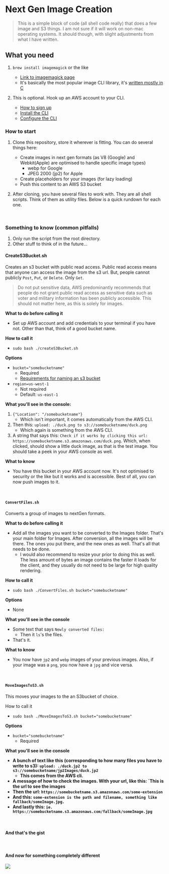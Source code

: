# Next Gen Image Creation

<blockquote>This is a simple block of code (all shell code really) that does a few image and S3 things. I am not sure if it will work on non-mac operating systems. It should though, with slight adjustments from what I have written.</blockquote>

## What you need

1. `brew install imagemagick` or the like

   - [Link to imagemagick page](https://www.imagemagick.org)
   - It's basically the most popular image CLI library, it's [written mostly in C](https://github.com/ImageMagick/ImageMagick)

2. This is optional. Hook up an AWS account to your CLI.
   - [How to sign up](https://aws.amazon.com/premiumsupport/knowledge-center/create-and-activate-aws-account/)
   - [Install the CLI](https://docs.aws.amazon.com/cli/latest/userguide/cli-chap-install.html)
   - [Configure the CLI](https://docs.aws.amazon.com/cli/latest/userguide/cli-chap-configure.html#cli-quick-configuration)

### How to start

1. Clone this repository, store it wherever is fitting. You can do several things here:

   - Create images in next gen formats (as V8 (Google) and Webkit(Apple) are optimised to handle specific image types)
     - webp for Google
     - JPEG 2000 (jp2) for Apple
   - Create placeholders for your images (for lazy loading)
   - Push this content to an AWS S3 bucket

2. After cloning, you have several files to work with. They are all shell scripts. Think of them as utility files. Below is a quick rundown for each one.

<br />

### Something to know (common pitfalls)

1. Only run the script from the root directory.
2. Other stuff to think of in the future...

#### CreateS3Bucket.sh

Creates an s3 bucket with public read access. Public read access means that anyone can access the image from the s3 url. But, people cannot publicly `Post`, `Put`, or `Delete`. Only `Get`.

<blockquote>Do not put sensitive data, AWS predominantly recommends that people do not grant public read access as sensitive data such as voter and military information has been publicly accessible. This should not matter here, as this is solely for images.</blockquote>

<b>What to do before calling it</b>

- Set up AWS account and add credentials to your terminal if you have not. Other than that, think of a good bucket name.

<b>How to call it</b>

- `sudo bash ./createS3Bucket.sh`

<b>Options</b>

- `bucket="somebucketname"`
  - Required
  - [Requirements for naming an s3 bucket](https://docs.aws.amazon.com/awscloudtrail/latest/userguide/cloudtrail-s3-bucket-naming-requirements.html)
- `region=us-west-1`
  - Not required
  - Default: `us-east-1`

<b>What you'll see in the console:</b>

1. `{"Location": "/somebucketname"}`
   - Which isn't important, it comes automatically from the AWS CLI.
2. Then this: `upload: ./duck.png to s3://somebucketname/duck.png`
   - Which again is something from the AWS CLI.
3. A string that says this: `Check if it works by clicking this url: https://somebucketname.s3.amazonaws.com/duck.png`. Which, when clicked, should show a little duck image, as that is the test image. You should take a peek in your AWS console as well.

<b>What to know</b>

- You have this bucket in your AWS account now. It's not optimised to security or the like but it works and is accessible. Best of all, you can now push images to it.

<br />

#### `ConvertFiles.sh`

Converts a group of images to nextGen formats.

<b>What to do before calling it</b>

- Add all the images you want to be converted to the Images folder. That's your main folder for Images. After conversion, all the images will be there. The ones you put there, and the new ones as well. That's all that needs to be done.
  - I would also recommend to resize your prior to doing this as well. The less amount of bytes an image contains the faster it loads for the client, and they usually do not need to be large for high quality rendering.

<b>How to call it</b>

- `sudo bash ./ConvertFiles.sh bucket="somebucketname"`

<b>Options</b>

- None

<b>What you'll see in the console</b>

- Some text that says `Newly converted files:`
  - Then it `ls`'s the files.
- That's it.

<b>What to know</b>

- You now have `jp2` and `webp` images of your previous images. Also, if your image was a `png`, you now have a `jpg` and vice versa.

<br />

#### `MoveImagesToS3.sh`

This moves your images to the an S3bucket of choice.

How to call it

- `sudo bash ./MoveImagesToS3.sh bucket="somebucketname"`

<b>Options</b>

- `bucket="somebucketname"`
  - Required

<b>What you'll see in the console

- A bunch of text like this (corresponding to how many files you have to write to s3): `upload: ./duck.jp2 to s3://somebucketname/jp2Images/duck.jp2`
  - This comes from the AWS cli.
- A message of how to check the images. With your url, like this: `This is the url to see the images
- Then the url: `https://somebucketname.s3.amazonaws.com/some-extension`
- And this: `some-extension is the path and filename, something like fallback/someImage.jpg.`
- And lastly this: `ie. https://somebucketname.s3.amazonaws.com/fallback/someImage.jpg`

<br />

#### And that's the gist

<br />

#### And now for something completely different

![](https://media.giphy.com/media/b9QBHfcNpvqDK/giphy.gif)
